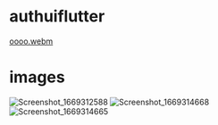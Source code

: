 # authuiflutter
[oooo.webm](https://user-images.githubusercontent.com/113675481/203848098-12025374-6fbb-4339-899e-2c872267633f.webm)
# images 

![Screenshot_1669312588](https://user-images.githubusercontent.com/113675481/203848332-4bd62c01-a6f9-4ed6-8d99-346f7d052d56.png)
![Screenshot_1669314668](https://user-images.githubusercontent.com/113675481/203848340-67a7ad57-ad35-494a-b7fd-59ff3f76e9b0.png)
![Screenshot_1669314665](https://user-images.githubusercontent.com/113675481/203848348-23ed7e59-d527-4326-bd4e-880ffc1bfba2.png)
